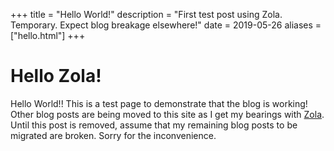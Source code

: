 +++
title = "Hello World!"
description = "First test post using Zola. Temporary. Expect blog breakage elsewhere!"
date = 2019-05-26
aliases = ["hello.html"]
+++


# Hello Zola!

Hello World!! This is a test page to demonstrate that the blog is working!
Other blog posts are being moved to this site as I get my bearings with
[Zola](https://www.getzola.org). Until this post is removed, assume that my
remaining blog posts to be migrated are broken. Sorry for the inconvenience.
